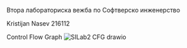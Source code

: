 Втора лабораториска вежба по Софтверско инженерство

Kristijan Nasev 216112

Control Flow Graph
![SILab2 CFG drawio](https://github.com/Kristijan-Nasev/SI_2024_lab2_216112/assets/149332515/cc23da38-3c8f-4717-9714-40bb5e5ea9fd)
